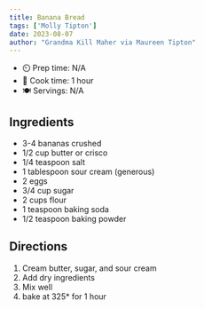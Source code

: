 ```yaml
---
title: Banana Bread
tags: ['Molly Tipton']
date: 2023-08-07
author: "Grandma Kill Maher via Maureen Tipton"
---
```


- ⏲️ Prep time: N/A
- 🍳 Cook time: 1 hour
- 🍽️ Servings: N/A

## Ingredients

- 3-4 bananas crushed
- 1/2 cup butter or crisco
- 1/4 teaspoon salt
- 1 tablespoon sour cream (generous)
- 2 eggs
- 3/4 cup sugar
- 2 cups flour
- 1 teaspoon baking soda
- 1/2 teaspoon baking powder

## Directions

1. Cream butter, sugar, and sour cream
2. Add dry ingredients
3. Mix well
4. bake at 325* for 1 hour
